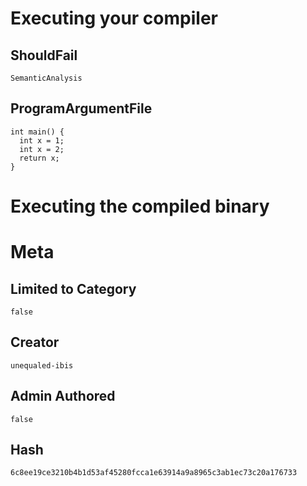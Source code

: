 # Executing your compiler

## ShouldFail

```
SemanticAnalysis
```

## ProgramArgumentFile

```
int main() {
  int x = 1;
  int x = 2;
  return x;
}
```

# Executing the compiled binary

# Meta

## Limited to Category

```
false
```

## Creator

```
unequaled-ibis
```

## Admin Authored

```
false
```

## Hash

```
6c8ee19ce3210b4b1d53af45280fcca1e63914a9a8965c3ab1ec73c20a176733
```
